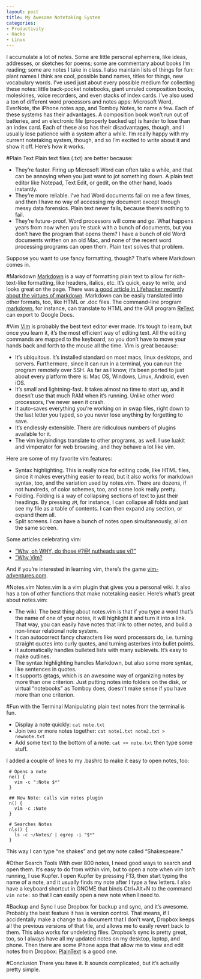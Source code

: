 ```yaml
---
layout: post
title: My Awesome Notetaking System
categories:
- Productivity
- Hacks
- Linux
---
```


I accumulate a lot of notes. Some are little personal ephemera, like ideas, addresses, or sketches for poems; some are commentary about books I’m reading; some are notes I take in class. I also maintain lists of things for fun: plant names I think are cool, possible band names, titles for things, new vocabulary words. I’ve used just about every possible medium for collecting these notes: little back-pocket notebooks, giant unruled composition books, moleskines, voice recorders, and even stacks of index cards. I’ve also used a ton of different word processors and notes apps: Microsoft Word, EverNote, the iPhone notes app, and Tomboy Notes, to name a few. Each of these systems has their advantages. A composition book won’t run out of batteries, and an electronic file (properly backed up) is harder to lose than an index card. Each of these also has their disadvantages, though, and I usually lose patience with a system after a while. I’m really happy with my current notetaking system, though, and so I’m excited to write about it and show it off. Here’s how it works. 

#Plain Text
Plain text files (.txt) are better because: 

 * They’re faster. Firing up Microsoft Word can often take a while, and that can be annoying when you just want to jot something down. A plain text editor like Notepad, Text Edit, or gedit, on the other hand, loads instantly. 
 * They’re more reliable. I’ve had Word documents fail on me a few times, and then I have no way of accessing my document except through messy data forensics. Plain text never fails, because there’s nothing to fail. 
 * They’re future-proof. Word processors will come and go. What happens years from now when you’re stuck with a bunch of documents, but you don’t have the program that opens them? I have a bunch of old Word documents written on an old Mac, and none of the recent word processing programs can open them. Plain text solves that problem.  

Suppose you want to use fancy formatting, though? That’s where Markdown comes in. 

#Markdown
[Markdown][2] is a way of formatting plain text to allow for rich-text-like formatting, like headers, italics, etc. It’s quick, easy to write, and looks great on the page. There was [a good article in Lifehacker recently about the virtues of markdown][1]. Markdown can be easily translated into other formats, too, like HTML or .doc files. The command-line program [markdown][4], for instance, can translate to HTML and the GUI program [ReText][3] can export to Google Docs. 

#Vim
[Vim][5] is probably the best text editor ever made. It’s tough to learn, but once you learn it, it’s the most efficient way of editing text. All the editing commands are mapped to the keyboard, so you don’t have to move your hands back and forth to the mouse all the time. Vim is great because:  

 * It’s ubiquitous. It’s installed standard on most macs, linux desktops, and servers. Furthermore, since it can run in a terminal, you can run the program remotely over SSH. As far as I know, it’s been ported to just about every platform there is: Mac OS, Windows, Linux, Android, even iOS.  
 * It’s small and lightning-fast. It takes almost no time to start up, and it doesn’t use that much RAM when it’s running. Unlike other word processors, I’ve never seen it crash.  
 * It auto-saves everything you’re working on in swap files, right down to the last letter you typed, so you never lose anything by forgetting to save. 
 * It’s endlessly extensible. There are ridiculous numbers of plugins available for it. 
 * The vim keybindings translate to other programs, as well. I use luakit and vimperator for web browsing, and they behave a lot like vim. 

Here are some of my favorite vim features: 

 * Syntax highlighting. This is really nice for editing code, like HTML files, since it makes everything easier to read, but it also works for markdown syntax, too, and the variation used by notes.vim. There are dozens, if not hundreds, of color schemes, too, and some look really pretty.  
 * Folding. Folding is a way of collapsing sections of text to just their headings. By pressing `zM`, for instance, I can collapse all folds and just see my file as a table of contents. I can then expand any section, or expand them all. 
 * Split screens. I can have a bunch of notes open simultaneously, all on the same screen.   

Some articles celebrating vim: 

 * [“Why, oh WHY, do those #?@! nutheads use vi?”][6] 
 * [”Why Vim?][7]

And if you’re interested in learning vim, there’s the game [vim-adventures.com][8]. 

#Notes.vim
Notes.vim is a vim plugin that gives you a personal wiki. It also has a ton of other functions that make notetaking easier. Here’s what’s great about notes.vim:  

 * The wiki. The best thing about notes.vim is that if you type a word that’s the name of one of your notes, it will highlight it and turn it into a link. That way, you can easily have notes that link to other notes, and build a non-linear relational note system.  
 * It can autocorrect fancy characters like word processors do, i.e. turning straight quotes into curly quotes, and turning asterixes into bullet points. 
 * It automatically handles bulleted lists with many sublevels. It’s easy to make outlines. 
 * The syntax highlighting handles Markdown, but also some more syntax, like sentences in quotes. 
 * It supports @tags, which is an awesome way of organizing notes by more than one criterion. Just putting notes into folders on the disk, or virtual “notebooks” as Tomboy does, doesn’t make sense if you have more than one criterion. 

#Fun with the Terminal
Manipulating plain text notes from the terminal is fun. 

 * Display a note quickly: `cat note.txt`
 * Join two or more notes together: `cat note1.txt note2.txt > newnote.txt`
 * Add some text to the bottom of a note: `cat >> note.txt` then type some stuff.

I added a couple of lines to my .bashrc to make it easy to open notes, too: 

     # Opens a note
     ne() {
       vim -c ":Note $*" 
     }
     
     ## New Note: calls vim notes plugin
     n() { 
       vim -c :Note
     }

     # Searches Notes
     nls() {
       ls -c ~/Notes/ | egrep -i "$*"
     }
This way I can type “ne shakes” and get my note called “Shakespeare.” 

#Other Search Tools
With over 800 notes, I need good ways to search and open them. It’s easy to do from within vim, but to open a note when vim isn’t running, I use Kupfer. I open Kupfer by pressing F13, then start typing the name of a note, and it usually finds my note after I type a few letters. I also have a keyboard shortcut in GNOME that binds Ctrl+Alt+N to the command `vim note:` so that I can easily open a new note when I need to. 

#Backup and Sync
I use Dropbox for backup and sync, and it’s awesome. Probably the best feature it has is version control. That means, if I accidentally make a change to a document that I don’t want, Dropbox keeps all the previous versions of that file, and allows me to easily revert back to them. This also works for undeleting files. 
Dropbox’s sync is pretty great, too, so I always have all my updated notes on my desktop, laptop, and phone. Then there are some iPhone apps that allow me to view and edit notes from Dropbox: [PlainText][9] is a good one.  

#Conclusion
There you have it. It sounds complicated, but it’s actually pretty simple. 

[1]: http://lifehacker.com/5943320/what-is-markdown-and-why-is-it-better-for-my-to+do-lists-and-notes?post=52991739 
[2]: http://daringfireball.net/projects/markdown/syntax 
[3]: http://sourceforge.net/p/retext/home/ReText/  
[4]: http://daringfireball.net/projects/markdown/ 
[5]: http://www.vim.org/ 
[6]: http://www.viemu.com/a-why-vi-vim.html 
[7]: http://www.terminally-incoherent.com/blog/2012/03/21/why-vim/ 
[8]: http://vim-adventures.com/ 
[9]: http://www.hogbaysoftware.com/products/plaintext  
